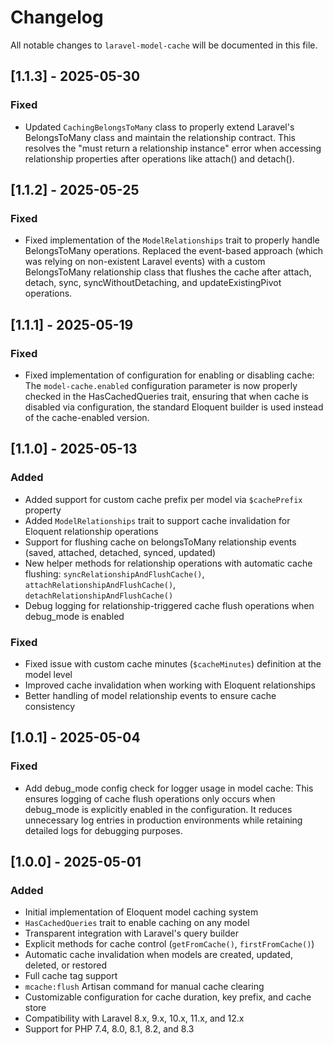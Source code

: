 # Changelog

All notable changes to `laravel-model-cache` will be documented in this file.

## [1.1.3] - 2025-05-30

### Fixed
- Updated `CachingBelongsToMany` class to properly extend Laravel's BelongsToMany class and maintain the relationship contract. This resolves the "must return a relationship instance" error when accessing relationship properties after operations like attach() and detach().

## [1.1.2] - 2025-05-25

### Fixed
- Fixed implementation of the `ModelRelationships` trait to properly handle BelongsToMany operations. Replaced the event-based approach (which was relying on non-existent Laravel events) with a custom BelongsToMany relationship class that flushes the cache after attach, detach, sync, syncWithoutDetaching, and updateExistingPivot operations.

## [1.1.1] - 2025-05-19

### Fixed
- Fixed implementation of configuration for enabling or disabling cache: The `model-cache.enabled` configuration parameter is now properly checked in the HasCachedQueries trait, ensuring that when cache is disabled via configuration, the standard Eloquent builder is used instead of the cache-enabled version.


## [1.1.0] - 2025-05-13

### Added
- Added support for custom cache prefix per model via `$cachePrefix` property
- Added `ModelRelationships` trait to support cache invalidation for Eloquent relationship operations
- Support for flushing cache on belongsToMany relationship events (saved, attached, detached, synced, updated)
- New helper methods for relationship operations with automatic cache flushing: `syncRelationshipAndFlushCache()`, `attachRelationshipAndFlushCache()`, `detachRelationshipAndFlushCache()`
- Debug logging for relationship-triggered cache flush operations when debug_mode is enabled

### Fixed
- Fixed issue with custom cache minutes (`$cacheMinutes`) definition at the model level
- Improved cache invalidation when working with Eloquent relationships
- Better handling of model relationship events to ensure cache consistency



## [1.0.1] - 2025-05-04

### Fixed

- Add debug_mode config check for logger usage in model cache: This ensures logging of cache flush operations only
  occurs when debug_mode is explicitly enabled in the configuration. It reduces unnecessary log entries in production
  environments while retaining detailed logs for debugging purposes.

## [1.0.0] - 2025-05-01

### Added
- Initial implementation of Eloquent model caching system
- `HasCachedQueries` trait to enable caching on any model
- Transparent integration with Laravel's query builder
- Explicit methods for cache control (`getFromCache()`, `firstFromCache()`)
- Automatic cache invalidation when models are created, updated, deleted, or restored
- Full cache tag support
- `mcache:flush` Artisan command for manual cache clearing
- Customizable configuration for cache duration, key prefix, and cache store
- Compatibility with Laravel 8.x, 9.x, 10.x, 11.x, and 12.x
- Support for PHP 7.4, 8.0, 8.1, 8.2, and 8.3
